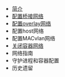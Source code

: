 * [简介](https://github.com/yubiaohyb/docker/blob/master/network-drivers.md)
* [配置桥接网络](https://github.com/yubiaohyb/docker/blob/master/configure-bridge.md)
* [配置overlay网络](https://github.com/yubiaohyb/docker/blob/master/configure-overlay.md)
* 配置host网络
* 配置MACvlan网络
* [关闭容器网络](https://github.com/yubiaohyb/docker/blob/master/disable-networking.md)
* 网络指南
* 守护进程和容器配置
* 历史遗留
